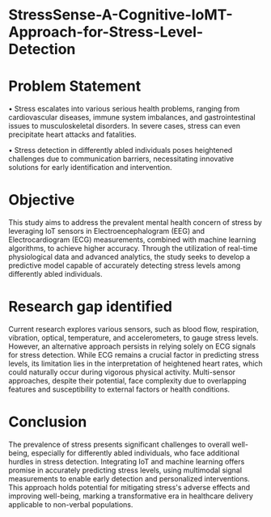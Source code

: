 # StressSense-A-Cognitive-IoMT-Approach-for-Stress-Level-Detection
# Problem Statement

•	Stress escalates into various serious health problems, ranging from cardiovascular diseases, immune system imbalances, and gastrointestinal issues to musculoskeletal disorders. In severe cases, stress can even precipitate heart attacks and fatalities. 

•	Stress detection in differently abled individuals poses heightened challenges due to communication barriers, necessitating innovative solutions for early identification and intervention. 
# Objective

This study aims to address the prevalent mental health concern of stress by leveraging IoT sensors in Electroencephalogram (EEG) and Electrocardiogram (ECG) measurements, combined with machine learning algorithms, to achieve higher accuracy. Through the utilization of real-time physiological data and advanced analytics, the study seeks to develop a predictive model capable of accurately detecting stress levels among differently abled individuals.
# Research gap identified

Current research explores various sensors, such as blood flow, respiration, vibration, optical, temperature, and accelerometers, to gauge stress levels. However, an alternative approach persists in relying solely on ECG signals for stress detection. While ECG remains a crucial factor in predicting stress levels, its limitation lies in the interpretation of heightened heart rates, which could naturally occur during vigorous physical activity.  Multi-sensor approaches, despite their potential, face complexity due to overlapping features and susceptibility to external factors or health conditions.
# Conclusion

The prevalence of stress presents significant challenges to overall well-being, especially for differently abled individuals, who face additional hurdles in stress detection. Integrating IoT and machine learning offers promise in accurately predicting stress levels, using multimodal signal measurements to enable early detection and personalized interventions. This approach holds potential for mitigating stress's adverse effects and improving well-being, marking a transformative era in healthcare delivery applicable to non-verbal populations.
